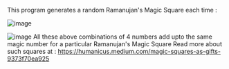 This program generates a random Ramanujan's Magic Square each time :

![image](https://user-images.githubusercontent.com/63799853/194016817-a37db6ef-70c0-4e47-a681-0a511eb46ff4.png)

![image](https://user-images.githubusercontent.com/63799853/194016066-d4d7cbe1-40cf-41b1-ad3e-3d51ca61c8a2.png)
All these above combinations of 4 numbers add upto the same magic number for a particular Ramanujan's Magic Square
Read more about such squares at : https://humanicus.medium.com/magic-squares-as-gifts-9373f70ea925

